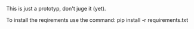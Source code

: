 This is just a prototyp, don't juge it (yet).

To install the reqirements use the command: pip install -r requirements.txt
